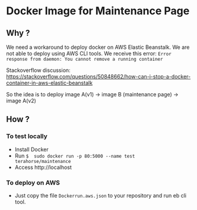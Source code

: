 # Docker Image for Maintenance Page
## Why ?
We need a workaround to deploy docker on AWS Elastic Beanstalk.
We are not able to deploy using AWS CLI tools. We receive this error:
`Error response from daemon: You cannot remove a running container`

Stackoverflow discussion:
https://stackoverflow.com/questions/50848662/how-can-i-stop-a-docker-container-in-aws-elastic-beanstalk

So the idea is to deploy image A(v1) → image B (maintenance page) → image A(v2)

## How ?
### To test locally
* Install Docker
* Run `$  sudo docker run -p 80:5000 --name test terahorse/maintenance` 
* Access http://localhost

### To deploy on AWS
* Just copy the file `Dockerrun.aws.json` to your repository and run eb cli tool.


